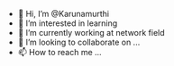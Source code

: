 - 👋 Hi, I’m @Karunamurthi
- 👀 I’m interested in learning
- 🌱 I’m currently working at network field
- 💞️ I’m looking to collaborate on ...
- 📫 How to reach me ...

<!---
Karunamurthi/Karunamurthi is a ✨ special ✨ repository because its `README.md` (this file) appears on your GitHub profile.
You can click the Preview link to take a look at your changes.
--->
